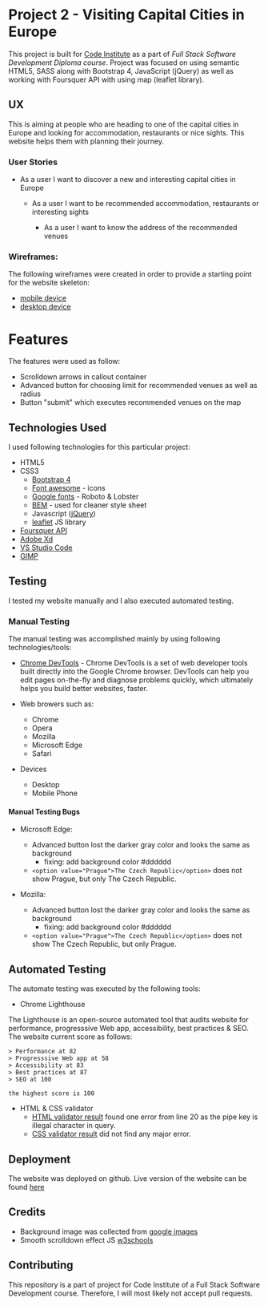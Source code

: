 # Project 2 - Visiting Capital Cities in Europe
This project is built for [Code Institute](https://codeinstitute.net/) as a part of _Full Stack Software Development Diploma course_. Project was focused on using semantic HTML5, SASS along with Bootstrap 4, JavaScript (jQuery) as well as working with Foursquer API with using map (leaflet library).

## UX
This is aiming at people who are heading to one of the capital cities in Europe and looking for accommodation, restaurants or nice sights. This website helps them with planning their journey.

### User Stories

* As a user I want to discover a new and interesting capital cities in Europe

  * As a user I want to be recommended accommodation, restaurants or interesting sights

      * As a user I want to know the address of the recommended venues

### Wireframes:  
The following wireframes were created in order to provide a starting point for the website skeleton:

* [mobile device](wireframes/desktop.PNG)
* [desktop device](wireframes/mobile.PNG)

# Features
The features were used as follow:
* Scrolldown arrows in callout container
* Advanced button for choosing limit for recommended venues as well as radius
* Button "submit" which executes recommended venues on the map

## Technologies Used
I used following technologies for this particular project:
* HTML5
* CSS3
  * [Bootstrap 4](https://getbootstrap.com/)
  * [Font awesome](https://fontawesome.com/) - icons
  * [Google fonts](https://fonts.google.com/) - Roboto & Lobster
  * [BEM](http://getbem.com/) - used for cleaner style sheet
  * Javascript ([jQuery](https://jquery.com/))
  * [leaflet](https://leafletjs.com/) JS library
* [Foursquer API](https://developer.foursquare.com/)
* [Adobe Xd](https://www.adobe.com/cz/products/xd.html)
* [VS Studio Code](https://visualstudio.microsoft.com/cs/?rr=https%3A%2F%2Fwww.google.ie%2F)
* [GIMP](https://www.gimp.org/)

## Testing

I tested my website manually and I also executed automated testing.

### Manual Testing

The manual testing was accomplished mainly by using following technologies/tools:

* [Chrome DevTools](https://developers.google.com/web/tools/chrome-devtools/) - Chrome DevTools is a set of web developer tools built directly into the Google Chrome browser. DevTools can help you edit pages on-the-fly and diagnose problems quickly, which ultimately helps you build better websites, faster.

* Web browers such as:
  * Chrome
  * Opera
  * Mozilla
  * Microsoft Edge
  * Safari

* Devices
  * Desktop
  * Mobile Phone

#### Manual Testing Bugs


* Microsoft Edge:
  * Advanced button lost the darker gray color and looks the same as background
    * fixing: add background color #dddddd
  * `<option value="Prague">The Czech Republic</option>` does not show Prague, but only The Czech Republic.

* Mozilla:
  * Advanced button lost the darker gray color and looks the same as background
    * fixing: add background color #dddddd
  * `<option value="Prague">The Czech Republic</option>` does not show The Czech Republic, but only Prague. 


## Automated Testing
The automate testing was executed by the following tools:

* Chrome Lighthouse

The Lighthouse is an open-source automated tool that audits website for performance, progresssive Web app, accessibility, best practices & SEO. The website current score as follows:

```
> Performance at 82
> Progresssive Web app at 58
> Accessibility at 83
> Best practices at 87
> SEO at 100

the highest score is 100
```

* HTML & CSS validator
  * [HTML validator result](https://validator.w3.org) found one error from line 20 as the pipe key is illegal character in query.
  * [CSS validator result](https://codebeautify.org/cssvalidate) did not find any major error.

## Deployment
The website was deployed on github.
Live version of the website can be found [here](https://tomas-kaiser.github.io/Code-Institute-Milestone-2-Interactive-Frontend-Development/)

## Credits
* Background image was collected from [google images](www.google.com)
* Smooth scrolldown effect JS [w3schools](https://www.w3schools.com/howto/howto_css_smooth_scroll.asp#section1)

## Contributing
This repository is a part of project for Code Institute of a Full Stack Software Development course. Therefore, I will most likely not accept pull requests.